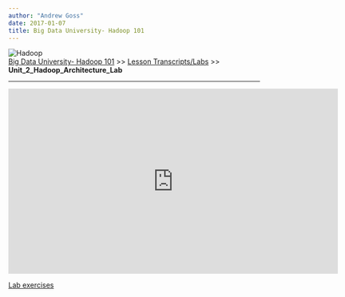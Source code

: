 ```yaml
---
author: "Andrew Goss"
date: 2017-01-07
title: Big Data University- Hadoop 101
---
```

![Hadoop](/img/post/hadoop.png "Hadoop")<br>
<a href="/2017/big-data-university--hadoop-101/">Big Data University- Hadoop 101</a> >> <a href="/2017/big-data-university--hadoop-101/lesson_transcripts_labs">Lesson Transcripts/Labs</a> >> <b>Unit_2_Hadoop_Architecture_Lab</b>
<hr>

<iframe width="660" height="371" src="https://www.youtube.com/embed/35ZKvSjAoSo" frameborder="0" allowfullscreen></iframe>

<a href="/img/2017/big-data-university--hadoop-101/Unit_2_Hadoop_Architecture_Lab.pdf" class="btn" target="_blank">Lab exercises</a>